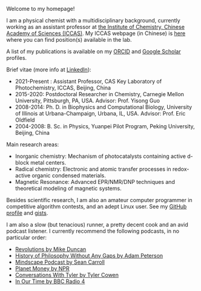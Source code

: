 Welcome to my homepage!

I am a physical chemist with a multidisciplinary background, currently working as an assistant professor at [the Institute of Chemistry, Chinese Academy of Sciences (ICCAS)](http://www.iccas.ac.cn). My ICCAS webpage (in Chinese) is [here](http://jczhao.iccas.ac.cn/jkli) where you can find position(s) available in the lab. 

A list of my publications is available on my [ORCID](https://orcid.org/0000-0003-3355-6518) and [Google Scholar](https://scholar.google.com/citations?user=MAgDzgwAAAAJ&view_op=list_works&sortby=pubdate) profiles. 

Brief vitae (more info at [LinkedIn](https://www.linkedin.com/in/lijikun)):

 - 2021-Present : Assistant Professor, CAS Key Laboratory of Photochemistry, ICCAS, Beijing, China
 - 2015-2020: Postdoctoral Researcher in Chemistry, Carnegie Mellon University, Pittsburgh, PA, USA. Advisor: Prof. Yisong Guo
 - 2008-2014: Ph. D. in Biophysics and Computational Biology, University of Illinois at Urbana-Champaign, Urbana, IL, USA. Advisor: Prof. Eric Oldfield
 - 2004-2008: B. Sc. in Physics, Yuanpei Pilot Program, Peking University, Beijing, China

Main research areas:
 
 - Inorganic chemistry: Mechanism of photocatalysts containing active d-block metal centers.
 - Radical chemistry: Electronic and atomic transfer processes in redox-active organic condensed materials.
 - Magnetic Resonance: Advanced EPR/NMR/DNP techniques and theoretical modeling of magnetic systems.

Besides scientific research, I am also an amateur computer programmer in competitive algorithm contests, and an adept Linux user. See my [GitHub profile](https://github.com/lijikun) and [gists](https://gist.github.com/lijikun/).

I am also a slow (but tenacious) runner, a pretty decent cook and an avid podcast listener. I currently recommend the following podcasts, in no particular order:

- [Revolutions by Mike Duncan](https://www.revolutionspodcast.com)
- [History of Philosophy Without Any Gaps by Adam Peterson](https://historyofphilosophy.net)
- [Mindscape Podcast by Sean Carroll](https://www.preposterousuniverse.com/podcast/)
- [Planet Money by NPR](https://www.npr.org/sections/money/)
- [Conversations With Tyler by Tyler Cowen](https://medium.com/conversations-with-tyler)
- [In Our Time by BBC Radio 4](https://www.bbc.co.uk/programmes/b006qykl/episodes/downloads)


